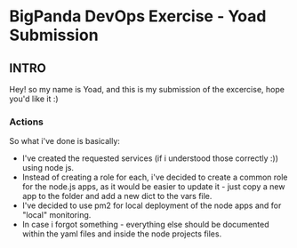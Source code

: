 # BigPanda DevOps Exercise - Yoad Submission
## INTRO
Hey! so my name is Yoad, and this is my submission of the excercise, hope you'd like it :)

### Actions
So what i've done is basically:

* I've created the requested services (if i understood those correctly :)) using node js.
* Instead of creating a role for each, i've decided to create a common role for the node.js apps, as it would be easier to update it - just copy a new app to the folder and add a new dict to the vars file.
* I've decided to use pm2 for local deployment of the node apps and for "local" monitoring.
* In case i forgot something - everything else should be documented within the yaml files and inside the node projects files.
